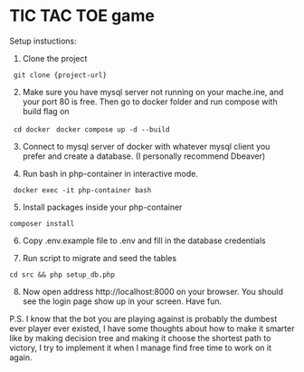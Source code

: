 # TIC TAC TOE game

Setup instuctions:
1. Clone the project

``` git clone {project-url}```

2. Make sure you have mysql server not running on your mache.ine, and your port 80 is free. Then go to docker folder and run compose with build flag on

``` cd docker```
``` docker compose up -d --build```

3. Connect to mysql server of docker with whatever mysql client you prefer and create a database. (I personally recommend Dbeaver)

4. Run bash in php-container in interactive mode.

``` docker exec -it php-container bash```

5. Install packages inside your php-container

``` composer install ```

6. Copy .env.example file to .env and fill in the database credentials

7. Run script to migrate and seed the tables

```cd src && php setup_db.php```

8. Now open address http://localhost:8000 on your browser. You should see the login page show up in your screen. Have fun.

P.S. I know that the bot you are playing against is probably the dumbest ever player ever existed, I have some thoughts about how to make it smarter like by making decision tree and making it choose the shortest path to victory, I try to implement it when I manage find free time to work on it again.